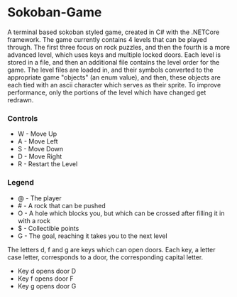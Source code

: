 # Sokoban-Game
A terminal based sokoban styled game, created in C# with the .NETCore framework.
The game currently contains 4 levels that can be played through. The first three focus on rock puzzles, and then the fourth is a more advanced level, which uses keys and multiple locked doors.
Each level is stored in a file, and then an additional file contains the level order for the game.
The level files are loaded in, and their symbols converted to the appropriate game "objects" (an enum value), and then, these objects are each tied with an ascii character which serves as their sprite.
To improve performance, only the portions of the level which have changed get redrawn.


### Controls
- W - Move Up
- A - Move Left
- S - Move Down
- D - Move Right
- R - Restart the Level

### Legend
- @ - The player
- \# - A rock that can be pushed
- O - A hole which blocks you, but which can be crossed after filling it in with a rock
- $ - Collectible points
- G - The goal, reaching it takes you to the next level

The letters d, f and g are keys which can open doors. Each key, a letter case letter, corresponds to a door, the corresponding capital letter.
- Key d opens door D
- Key f opens door F
- Key g opens door G
